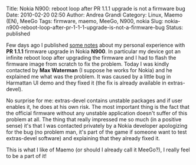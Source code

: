 Title: Nokia N900: reboot loop after PR 1.1.1 upgrade is not a firmware bug
Date: 2010-02-20 02:50
Author: Andrea Grandi
Category: Linux, Maemo (EN), MeeGo
Tags: firmware, maemo, MeeGo, N900, nokia
Slug: nokia-n900-reboot-loop-after-pr-1-1-1-upgrade-is-not-a-firmware-bug
Status: published

Few days ago I published [some notes]({filename}/2010/3-nokia-n900-some-problems-with-latest-pr-1-1-1-firmware.md)
about my personal experience with **PR 1.1.1** firmware upgrade in Nokia
**N900**. In particular my device got an infinite reboot loop after
upgrading the firmware and I had to flash the firmware image from
scratch to fix the problem. Today I was kindly contacted by **Max
Waterman** (I suppose he works for Nokia) and he explained me what was
the problem. It was caused by a little bug in Harmattan UI demo and they
fixed it (the fix is already available in extras-devel).

No surprise for me: extras-devel contains unstable packages and if user
enables it, he does at his own risk. The most important thing is the
fact that the official firmware without any unstable application doesn't
suffer of this problem at all. The thing that really impressed me so
much (in a positive sense) it's that I was contacted privately by a
Nokia developer apologizing for the bug (no problem man, it's part of
the game if someone want to test extras-devel software) and explaining
that they already fixed it.

This is what I like of Maemo (or should I already call it MeeGo?), I
really feel to be a part of it!
